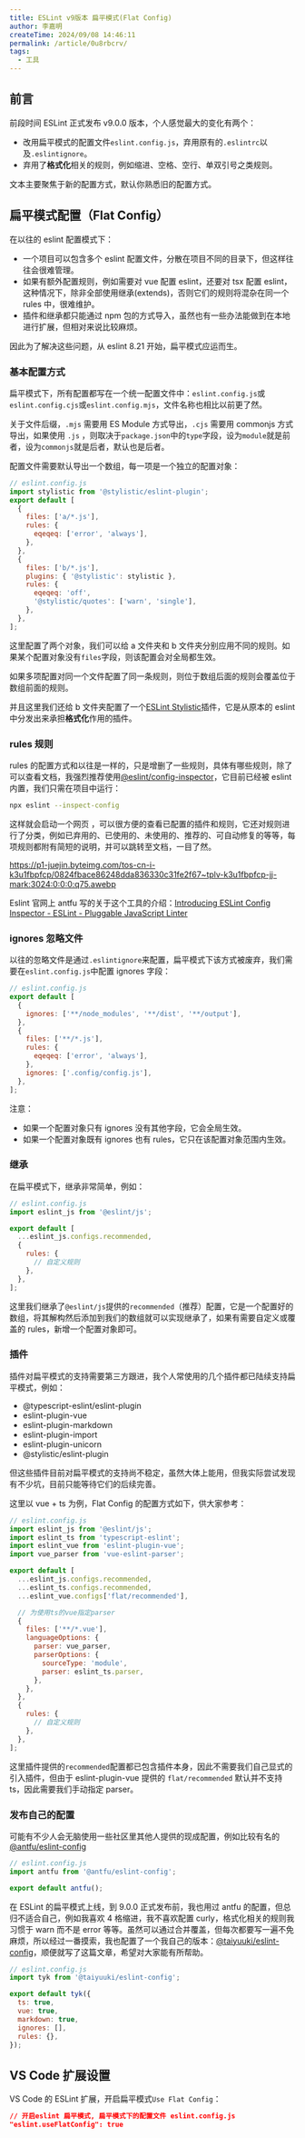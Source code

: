 ```yaml
---
title: ESLint v9版本 扁平模式(Flat Config)
author: 李嘉明
createTime: 2024/09/08 14:46:11
permalink: /article/0u8rbcrv/
tags:
  - 工具
---
```


## 前言

前段时间 ESLint 正式发布 v9.0.0 版本，个人感觉最大的变化有两个：

- 改用扁平模式的配置文件`eslint.config.js`，弃用原有的`.eslintrc`以及`.eslintignore`。
- 弃用了**格式化**相关的规则，例如缩进、空格、空行、单双引号之类规则。

文本主要聚焦于新的配置方式，默认你熟悉旧的配置方式。

## 扁平模式配置（Flat Config）

在以往的 eslint 配置模式下：

- 一个项目可以包含多个 eslint 配置文件，分散在项目不同的目录下，但这样往往会很难管理。
- 如果有额外配置规则，例如需要对 vue 配置 eslint，还要对 tsx 配置 eslint，这种情况下，除非全部使用继承(extends)，否则它们的规则将混杂在同一个 rules 中，很难维护。
- 插件和继承都只能通过 npm 包的方式导入，虽然也有一些办法能做到在本地进行扩展，但相对来说比较麻烦。

因此为了解决这些问题，从 eslint 8.21 开始，扁平模式应运而生。

### 基本配置方式

扁平模式下，所有配置都写在一个统一配置文件中：`eslint.config.js`或`eslint.config.cjs`或`eslint.config.mjs`，文件名称也相比以前更了然。

关于文件后缀，`.mjs` 需要用 ES Module 方式导出，`.cjs` 需要用 commonjs 方式导出，如果使用 `.js` ，则取决于`package.json`中的`type`字段，设为`module`就是前者，设为`commonjs`就是后者，默认也是后者。

配置文件需要默认导出一个数组，每一项是一个独立的配置对象：

```js
// eslint.config.js
import stylistic from '@stylistic/eslint-plugin';
export default [
  {
    files: ['a/*.js'],
    rules: {
      eqeqeq: ['error', 'always'],
    },
  },
  {
    files: ['b/*.js'],
    plugins: { '@stylistic': stylistic },
    rules: {
      eqeqeq: 'off',
      '@stylistic/quotes': ['warn', 'single'],
    },
  },
];
```

这里配置了两个对象，我们可以给 a 文件夹和 b 文件夹分别应用不同的规则。如果某个配置对象没有`files`字段，则该配置会对全局都生效。

如果多项配置对同一个文件配置了同一条规则，则位于数组后面的规则会覆盖位于数组前面的规则。

并且这里我们还给 b 文件夹配置了一个[ESLint Stylistic](https://link.juejin.cn?target=https%3A%2F%2Feslint.style%2F 'https://eslint.style/')插件，它是从原本的 eslint 中分发出来承担**格式化**作用的插件。

### rules 规则

rules 的配置方式和以往是一样的，只是增删了一些规则，具体有哪些规则，除了可以查看文档，我强烈推荐使用[@eslint/config-inspector](https://link.juejin.cn?target=https%3A%2F%2Fgithub.com%2Feslint%2Fconfig-inspector 'https://github.com/eslint/config-inspector')，它目前已经被 eslint 内置，我们只需在项目中运行：

```sh
npx eslint --inspect-config

```

这样就会启动一个网页 ，可以很方便的查看已配置的插件和规则，它还对规则进行了分类，例如已弃用的、已使用的、未使用的、推荐的、可自动修复的等等，每项规则都附有简短的说明，并可以跳转至文档，一目了然。

<https://p1-juejin.byteimg.com/tos-cn-i-k3u1fbpfcp/0824fbace86248dda836330c31fe2f67~tplv-k3u1fbpfcp-jj-mark:3024:0:0:0:q75.awebp>

Eslint 官网上 antfu 写的关于这个工具的介绍：[Introducing ESLint Config Inspector - ESLint - Pluggable JavaScript Linter](https://link.juejin.cn?target=https%3A%2F%2Feslint.org%2Fblog%2F2024%2F04%2Feslint-config-inspector%2F 'https://eslint.org/blog/2024/04/eslint-config-inspector/')

### ignores 忽略文件

以往的忽略文件是通过`.eslintignore`来配置，扁平模式下该方式被废弃，我们需要在`eslint.config.js`中配置 ignores 字段：

```js
// eslint.config.js
export default [
  {
    ignores: ['**/node_modules', '**/dist', '**/output'],
  },
  {
    files: ['**/*.js'],
    rules: {
      eqeqeq: ['error', 'always'],
    },
    ignores: ['.config/config.js'],
  },
];
```

注意：

- 如果一个配置对象只有 ignores 没有其他字段，它会全局生效。
- 如果一个配置对象既有 ignores 也有 rules，它只在该配置对象范围内生效。

### 继承

在扁平模式下，继承非常简单，例如：

```js
// eslint.config.js
import eslint_js from '@eslint/js';

export default [
  ...eslint_js.configs.recommended,
  {
    rules: {
      // 自定义规则
    },
  },
];
```

这里我们继承了`@eslint/js`提供的`recommended`（推荐）配置，它是一个配置好的数组，将其解构然后添加到我们的数组就可以实现继承了，如果有需要自定义或覆盖的 rules，新增一个配置对象即可。

### 插件

插件对扁平模式的支持需要第三方跟进，我个人常使用的几个插件都已陆续支持扁平模式，例如：

- @typescript-eslint/eslint-plugin
- eslint-plugin-vue
- eslint-plugin-markdown
- eslint-plugin-import
- eslint-plugin-unicorn
- @stylistic/eslint-plugin

但这些插件目前对扁平模式的支持尚不稳定，虽然大体上能用，但我实际尝试发现有不少坑，目前只能等待它们的后续完善。

这里以 vue + ts 为例，Flat Config 的配置方式如下，供大家参考：

```js
// eslint.config.js
import eslint_js from '@eslint/js';
import eslint_ts from 'typescript-eslint';
import eslint_vue from 'eslint-plugin-vue';
import vue_parser from 'vue-eslint-parser';

export default [
  ...eslint_js.configs.recommended,
  ...eslint_ts.configs.recommended,
  ...eslint_vue.configs['flat/recommended'],

  // 为使用ts的vue指定parser
  {
    files: ['**/*.vue'],
    languageOptions: {
      parser: vue_parser,
      parserOptions: {
        sourceType: 'module',
        parser: eslint_ts.parser,
      },
    },
  },
  {
    rules: {
      // 自定义规则
    },
  },
];
```

这里插件提供的`recommended`配置都已包含插件本身，因此不需要我们自己显式的引入插件，但由于 eslint-plugin-vue 提供的 `flat/recommended` 默认并不支持 ts，因此需要我们手动指定 parser。

### 发布自己的配置

可能有不少人会无脑使用一些社区里其他人提供的现成配置，例如比较有名的[@antfu/eslint-config](https://link.juejin.cn?target=https%3A%2F%2Fgithub.com%2Fantfu%2Feslint-config 'https://github.com/antfu/eslint-config')

```js
// eslint.config.js
import antfu from '@antfu/eslint-config';

export default antfu();
```

在 ESLint 的扁平模式上线，到 9.0.0 正式发布前，我也用过 antfu 的配置，但总归不适合自己，例如我喜欢 4 格缩进，我不喜欢配置 curly，格式化相关的规则我习惯于 warn 而不是 error 等等。虽然可以通过合并覆盖，但每次都要写一遍不免麻烦，所以经过一番摸索，我也配置了一个我自己的版本：[@taiyuuki/eslint-config](https://link.juejin.cn?target=https%3A%2F%2Fgithub.com%2Ftaiyuuki%2Feslint-config 'https://github.com/taiyuuki/eslint-config')，顺便就写了这篇文章，希望对大家能有所帮助。

```js
// eslint.config.js
import tyk from '@taiyuuki/eslint-config';

export default tyk({
  ts: true,
  vue: true,
  markdown: true,
  ignores: [],
  rules: {},
});
```

## VS Code 扩展设置

VS Code 的 ESLint 扩展，开启扁平模式`Use Flat Config`：

```json
// 开启eslint 扁平模式, 扁平模式下的配置文件 eslint.config.js
"eslint.useFlatConfig": true
```
